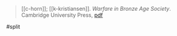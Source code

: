 > [[c-horn]]; [[k-kristiansen]]. *Warfare in Bronze Age Society*. Cambridge University Press, [pdf](a/c-horn-k-kristiansen2018eds.pdf)

#split 